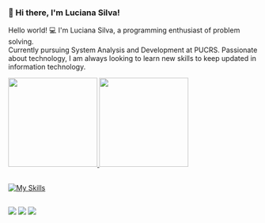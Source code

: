 ### 💖 Hi there, I'm Luciana Silva! 

Hello world! 💻 I'm Luciana Silva, a programming enthusiast of problem solving. <br>
Currently pursuing System Analysis and Development at PUCRS. Passionate about technology, I am always looking to learn new skills to keep updated in information technology.

<div>
  <a href="htpps://github.com/lucianakaroli">
  <img height="180em" src="https://github-readme-stats.vercel.app/api?username=lucianakaroli&show_icons=true&theme=dracula&include_all_commits=true&count_private=true"/>
  <img height="180em" src="https://github-readme-stats.vercel.app/api/top-langs/?username=lucianakaroli&layout=compact&langs_count=16&theme=dracula">
</div>

<div style="display: inline_block"><br>
  
  [![My Skills](https://skillicons.dev/icons?i=js,html,css,py,c,nodejs,figma,git)](https://skillicons.dev)

##

<div>
  <a href="https://www.instagram.com/luhkaroli" target="_blank"><img src="https://img.shields.io/badge/-Instagram-%23E4405F?style=for-the-badge&logo=instagram&logoColor=white" target="_blank"></a>
  <a href="mailto:lucianakarolif@gmail.com"><img src="https://img.shields.io/badge/Gmail-D14836?style=for-the-badge&logo=gmail&logoColor=white" target="_blank"></a>
  <a href="https://linkedin.com/in/lucianakaroli" target="_blank"><img src="https://img.shields.io/badge/LinkedIn-0077B5?style=for-the-badge&logo=linkedin&logoColor=white" target="_blank"></a>
</div>


